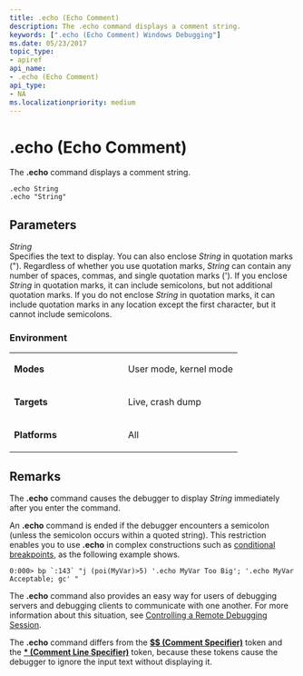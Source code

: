 ```yaml
---
title: .echo (Echo Comment)
description: The .echo command displays a comment string.
keywords: [".echo (Echo Comment) Windows Debugging"]
ms.date: 05/23/2017
topic_type:
- apiref
api_name:
- .echo (Echo Comment)
api_type:
- NA
ms.localizationpriority: medium
---
```


# .echo (Echo Comment)


The **.echo** command displays a comment string.

```dbgcmd
.echo String 
.echo "String" 
```

## <span id="ddk_meta_echo_comment_dbg"></span><span id="DDK_META_ECHO_COMMENT_DBG"></span>Parameters


<span id="_______String______"></span><span id="_______string______"></span><span id="_______STRING______"></span> *String*   
Specifies the text to display. You can also enclose *String* in quotation marks ("). Regardless of whether you use quotation marks, *String* can contain any number of spaces, commas, and single quotation marks ('). If you enclose *String* in quotation marks, it can include semicolons, but not additional quotation marks. If you do not enclose *String* in quotation marks, it can include quotation marks in any location except the first character, but it cannot include semicolons.

### <span id="Environment"></span><span id="environment"></span><span id="ENVIRONMENT"></span>Environment

<table>
<colgroup>
<col width="50%" />
<col width="50%" />
</colgroup>
<tbody>
<tr class="odd">
<td align="left"><p><strong>Modes</strong></p></td>
<td align="left"><p>User mode, kernel mode</p></td>
</tr>
<tr class="even">
<td align="left"><p><strong>Targets</strong></p></td>
<td align="left"><p>Live, crash dump</p></td>
</tr>
<tr class="odd">
<td align="left"><p><strong>Platforms</strong></p></td>
<td align="left"><p>All</p></td>
</tr>
</tbody>
</table>

 

## Remarks

The **.echo** command causes the debugger to display *String* immediately after you enter the command.

An **.echo** command is ended if the debugger encounters a semicolon (unless the semicolon occurs within a quoted string). This restriction enables you to use **.echo** in complex constructions such as [conditional breakpoints](setting-a-conditional-breakpoint.md), as the following example shows.

```dbgcmd
0:000> bp `:143` "j (poi(MyVar)>5) '.echo MyVar Too Big'; '.echo MyVar Acceptable; gc' " 
```

The **.echo** command also provides an easy way for users of debugging servers and debugging clients to communicate with one another. For more information about this situation, see [Controlling a Remote Debugging Session](controlling-a-remote-debugging-session.md).

The **.echo** command differs from the [**$$ (Comment Specifier)**](-----comment-specifier-.md) token and the [**\* (Comment Line Specifier)**](----comment-line-specifier-.md) token, because these tokens cause the debugger to ignore the input text without displaying it.

 

 





